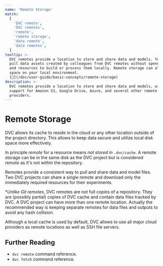 ```yaml
---
name: 'Remote Storage'
match:
  [
    'DVC remote',
    'DVC remotes',
    'remote',
    'remote storage',
    'data remote',
    'data remotes',
  ]
tooltip: >-
  DVC remotes provide a location to store and share data and models. You can
  pull data assets created by colleagues from DVC remotes without spending time
  and resources to build or process them locally. Remote storage can also save
  space on your local environment.
  [📖](/doc/user-guide/basic-concepts/remote-storage)
description: >-
  DVC remotes provide a location to store and share data and models, with
  support for Amazon S3, Google Drive, Azure, and several other remote storage
  providers.
---
```


<!-- keywords: remote data storage, machine learning model storage, data science collaboration tool, manage external datasets, cloud storage version control, machine learning model management framework, data warehouse, (combine "azure", "s3", or "gcp" with "ML pipeline") -->

# Remote Storage

DVC allows its <abbr>cache</abbr> to reside in the cloud or any other location
outside of the project directory. This allows to keep data secure and utilize
local disk space more effectively.

In principle _remote_ for a resource means _not stored in `.dvc/cache`_. A
remote storage can be in the same disk as the DVC project but is considered
remote as it's not within the <abbr>repository</abbr>.

Remotes provide a consistent way to pull and share data and model files. Two DVC
projects can share a single remote and download only the immediately required
resources for their experiments.

\*_Unlike Git remotes_, DVC remotes are not full copies of a repository. They
are (possibly partial) copies of <abbr>DVC cache</abbr> and contain data files
tracked by DVC. A DVC project can have more than one remote location. Actually
the recommended way is keeping separate remotes for data files and outputs to
avoid any hash collision.

Although a local cache is used by default, DVC allows to use all major cloud
providers as remote locations as well as SSH file servers.

## Further Reading

- `dvc remote` command reference.
- `dvc fetch` command reference.
